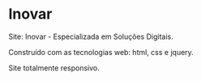 # Inovar
Site: Inovar - Especializada em Soluções Digitais.

Construído com as tecnologias web: html, css e jquery.

Site totalmente responsivo.
